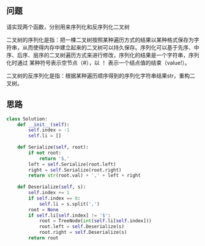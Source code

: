 ## 问题
请实现两个函数，分别用来序列化和反序列化二叉树

二叉树的序列化是指：把一棵二叉树按照某种遍历方式的结果以某种格式保存为字符串，从而使得内存中建立起来的二叉树可以持久保存。序列化可以基于先序、中序、后序、层序的二叉树遍历方式来进行修改，序列化的结果是一个字符串，序列化时通过 某种符号表示空节点（#），以 ！ 表示一个结点值的结束（value!）。

二叉树的反序列化是指：根据某种遍历顺序得到的序列化字符串结果str，重构二叉树。

## 思路
```python
class Solution:
    def __init__(self):
        self.index = -1
        self.li = []
        
    def Serialize(self, root):
        if not root:
            return '$,'
        left = self.Serialize(root.left)
        right = self.Serialize(root.right)
        return str(root.val) + ',' + left + right
            
    def Deserialize(self, s):
        self.index += 1
        if self.index == 0:
            self.li = s.split(',')
        root = None
        if self.li[self.index] != '$':
            root = TreeNode(int(self.li[self.index]))
            root.left = self.Deserialize(s)
            root.right = self.Deserialize(s)
        return root
```
